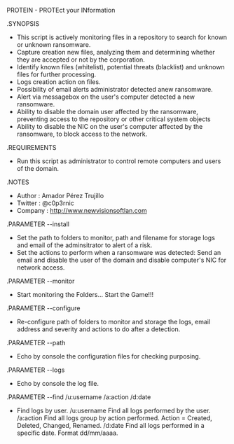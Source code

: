 PROTEIN - PROTEct your INformation
 
.SYNOPSIS
- This script is actively monitoring files in a repository to search for known or unknown ransomware.
- Capture creation new files, analyzing them and determining whether they are accepted or not by the corporation.
- Identify known files (whitelist), potential threats (blacklist) and unknown files for further processing.
- Logs creation action on files.
- Possibility of email alerts administrator detected anew ransomware.
- Alert via messagebox on the user's computer detected a new ransomware.
- Ability to disable the domain user affected by the ransomware, preventing access to the repository or other critical system objects
- Ability to disable the NIC on the user's computer affected by the ransomware, to block access to the network.

.REQUIREMENTS
- Run this script as administrator to control remote computers and users of the domain.

.NOTES
- Author		: Amador Pérez Trujillo
- Twitter		: @c0p3rnic
- Company		: http://www.newvisionsoftlan.com

	
.PARAMETER --install
- Set the path to folders to monitor, path and filename for storage logs and email of the adminsitrator to alert of a risk.
- Set the actions to perform when a ransomware was detected: Send an email and disable the user of the domain and disable computer's NIC for network access.

.PARAMETER --monitor
- Start monitoring the Folders... Start the Game!!!

.PARAMETER --configure
- Re-configure path of folders to monitor and storage the logs, email address and severity and actions to do after a detection.

.PARAMETER --path
- Echo by console the configuration files for checking purposing.

.PARAMETER --logs
- Echo by console the log file.

.PARAMETER --find /u:username /a:action /d:date
- Find logs by user.
    /u:username Find all logs performed by the user.
    /a:action   Find all logs group by action performed. Action = Created, Deleted, Changed, Renamed.
    /d:date     Find all logs performed in a specific date. Format dd/mm/aaaa.
